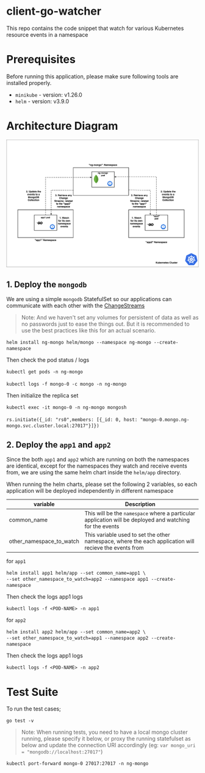 # client-go-watcher
This repo contains the code snippet that watch for various Kubernetes resource events in a namespace 


# Prerequisites

Before running this application, please make sure following tools are installed properly.

- `minikube` - version: v1.26.0
- `helm` - version: v3.9.0

# Architecture Diagram

![Architecture Diagram](architecture_diagram.png "Architecture Diagram")

## 1. Deploy the `mongodb `

We are using a simple `mongodb` StatefulSet so our applications can communicate with each other with the [ChangeStreams](https://www.mongodb.com/docs/manual/changeStreams/)

> Note: And we haven't set any volumes for persistent of data as well as no passwords just to ease the things out. But it is recommended to use the best practices like this for an actual scenario. 

```
helm install ng-mongo helm/mongo --namespace ng-mongo --create-namespace
```


Then check the pod status / logs
```
kubectl get pods -n ng-mongo

kubectl logs -f mongo-0 -c mongo -n ng-mongo
```

Then initialize the replica set
```
kubectl exec -it mongo-0 -n ng-mongo mongosh

rs.initiate({_id: "rs0",members: [{_id: 0, host: "mongo-0.mongo.ng-mongo.svc.cluster.local:27017"}]})
```


## 2. Deploy the `app1` and `app2`

Since the both `app1` and `app2` which are running on both the namespaces are identical, except for the namespaces they watch and receive events from, we are using the same helm chart inside the `helm/app` directory. 

When running the helm charts, please set the following 2 variables, so each application will be deployed independently in different namespace

| variable | Description |
| --- | --- |
| common_name | This will be the `namespace` where a particular application will be deployed and watching for the events |
| other_namespace_to_watch | This variable used to set the other namespace, where the each application will recieve the events from |


for `app1`

```
helm install app1 helm/app --set common_name=app1 \
--set other_namespace_to_watch=app2 --namespace app1 --create-namespace
```

Then check the logs app1 logs 
```
kubectl logs -f <POD-NAME> -n app1
```


for `app2`
```
helm install app2 helm/app --set common_name=app2 \
--set other_namespace_to_watch=app1 --namespace app2 --create-namespace
```

Then check the logs app1 logs 
```
kubectl logs -f <POD-NAME> -n app2
```


# Test Suite

To run the test cases;

```
go test -v
```

> Note: When running tests, you need to have a local mongo cluster running, please specify it below, or proxy the running statefulset as below and update the connection URI accordingly
(eg: `var mongo_uri = "mongodb://localhost:27017"`)

```
kubectl port-forward mongo-0 27017:27017 -n ng-mongo
```